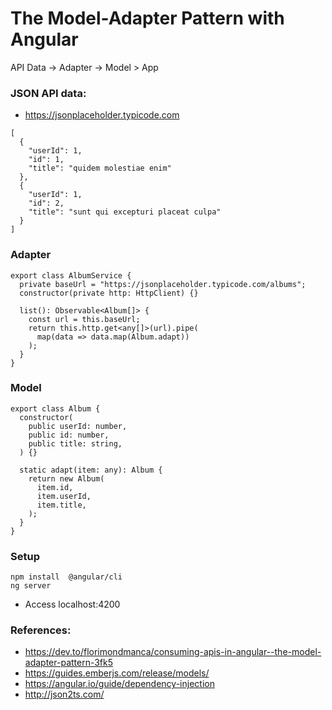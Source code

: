 # The Model-Adapter Pattern with Angular

API Data -> Adapter -> Model > App

### JSON API data:
- https://jsonplaceholder.typicode.com

```
[
  {
    "userId": 1,
    "id": 1,
    "title": "quidem molestiae enim"
  },
  {
    "userId": 1,
    "id": 2,
    "title": "sunt qui excepturi placeat culpa"
  }
]
```

### Adapter
```
export class AlbumService {
  private baseUrl = "https://jsonplaceholder.typicode.com/albums";
  constructor(private http: HttpClient) {}

  list(): Observable<Album[]> {
    const url = this.baseUrl;
    return this.http.get<any[]>(url).pipe(
      map(data => data.map(Album.adapt))
    );
  }
}

```

### Model

```
export class Album {
  constructor(
    public userId: number,
    public id: number,
    public title: string,
  ) {}

  static adapt(item: any): Album {
    return new Album(
      item.id,
      item.userId,
      item.title,
    );
  }
}
```
### Setup 

```
npm install  @angular/cli
ng server
```
- Access localhost:4200

### References: 
- https://dev.to/florimondmanca/consuming-apis-in-angular--the-model-adapter-pattern-3fk5
- https://guides.emberjs.com/release/models/
- https://angular.io/guide/dependency-injection
- http://json2ts.com/

